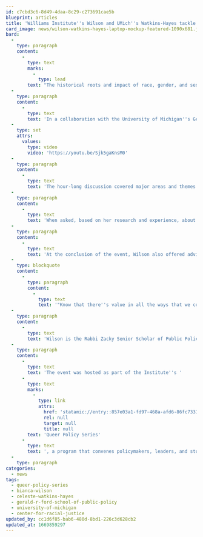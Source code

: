 ```yaml
---
id: c7cbd3c6-8d49-4daa-8c29-c273691cae5b
blueprint: articles
title: 'Williams Institute''s Wilson and UMich''s Watkins-Hayes tackle racial foundations of LGBT rights'
card_image: news/wilson-watkins-hayes-laptop-mockup-featured-1090x681.jpg
bard:
  -
    type: paragraph
    content:
      -
        type: text
        marks:
          -
            type: lead
        text: "The historical roots and impact of race, gender, and sexuality shape public policy as both a disciplinary field and as a course of action.\_"
  -
    type: paragraph
    content:
      -
        type: text
        text: 'In a collaboration with the University of Michigan''s Gerald R. Ford School of Public Policy, the Institute recently welcomed Dr. Bianca D.M. Wilson and Dr. Celeste Watkins-Hayes in conversation around the racial foundations of LGBT rights. '
  -
    type: set
    attrs:
      values:
        type: video
        video: 'https://youtu.be/Sjk5gaKnsM0'
  -
    type: paragraph
    content:
      -
        type: text
        text: 'The hour-long discussion covered major areas and themes of current research related to queer and trans people of color, poverty, system-involved youth, and more.'
  -
    type: paragraph
    content:
      -
        type: text
        text: 'When asked, based on her research and experience, about what the overall social and cultural conversation is missing or getting wrong around public policy and LGBT rights, Wilson said, "When we think about what kind of bills and protections are at play now or on the horizon that are specific to sexual orientation and gender identity, like the Equality Act or efforts to protect the rights of trans-youth and trans people to receive gender affirming care, it''s not that that''s getting it wrong." She continued, "It''s that the data on disparities and lived experiences of LGBTQ people clearly should be driving how we frame what it means to be an LGBT rights issue. It should be driving us to broaden that." And for a number of issues—poverty, food insecurity, and homelessness in particular—she says that while sexual orientation and gender identity specific anti-discrimination protections are important foundations, they "aren''t gonna do it alone." "That really should be leading us to think about what are the policies that will improve economic well-being of neighborhoods overall," she added.'
  -
    type: paragraph
    content:
      -
        type: text
        text: 'At the conclusion of the event, Wilson also offered advice to students:'
  -
    type: blockquote
    content:
      -
        type: paragraph
        content:
          -
            type: text
            text: '"Know that there''s value in all the ways that we come at social justice work... Spend some time finding someone who is doing something that excites you, then ask them how they got there. You are likely to find out that for every three to five people that you find that you like the work that they are doing, that they got there in different ways, so it opens up multiple paths to getting to that work."'
  -
    type: paragraph
    content:
      -
        type: text
        text: 'Wilson is the Rabbi Zacky Senior Scholar of Public Policy at the Williams Institute and an expert in system-involved LGBTQ youth, LGBT poverty, and sexual health among queer women. Watkins-Hayes is the dean of the Ford School, founding director of the school''s Center for Racial Justice, and has been internationally recognized for her research at the intersection of inequality, public policy, and institutions, with a special focus on urban poverty and race, class, and gender studies.'
  -
    type: paragraph
    content:
      -
        type: text
        text: 'The event was hosted as part of the Institute''s '
      -
        type: text
        marks:
          -
            type: link
            attrs:
              href: 'statamic://entry::857e03a1-fd97-468a-afd6-86fc7331ff87'
              rel: null
              target: null
              title: null
        text: 'Queer Policy Series'
      -
        type: text
        text: ', a program that convenes policymakers, leaders, and students to examine policies at various levels that impact queer and trans students and youth, and provides tools for effecting policy changes that embrace and affirm diverse sexualities and genders.'
  -
    type: paragraph
categories:
  - news
tags:
  - queer-policy-series
  - bianca-wilson
  - celeste-watkins-hayes
  - gerald-r-ford-school-of-public-policy
  - university-of-michigan
  - center-for-racial-justice
updated_by: cc1d6f85-bab6-480d-8bd1-226c3d628cb2
updated_at: 1669859297
---
```

